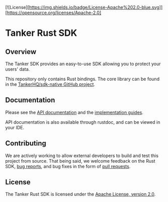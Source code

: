[![License][https://img.shields.io/badge/License-Apache%202.0-blue.svg]][https://opensource.org/licenses/Apache-2.0]

# Tanker Rust SDK

## Overview

The Tanker SDK provides an easy-to-use SDK allowing you to protect your users' data.

This repository only contains Rust bindings. The core library can be found in the [TankerHQ/sdk-native GitHub project](https://github.com/TankerHQ/sdk-native).

## Documentation

Please see the [API documentation](https://docs.tanker.io/latest/api/core/rust) and the [implementation guides](https://docs.tanker.io/latest/guides/start/).

API documentation is also available through rustdoc, and can be viewed in your IDE.

## Contributing

We are actively working to allow external developers to build and test this project from source.
That being said, we welcome feedback on the Rust SDK, [bug reports](https://github.com/TankerHQ/sdk-rust/issues),
and bug fixes in the form of [pull requests](https://github.com/TankerHQ/sdk-rust/pulls).

## License

The Tanker Rust SDK is licensed under the [Apache License, version 2.0](http://www.apache.org/licenses/LICENSE-2.0).
